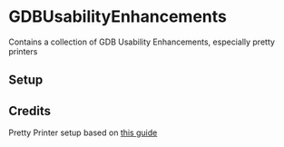 # GDBUsabilityEnhancements
Contains a collection of GDB Usability Enhancements, especially pretty printers


## Setup

## Credits

Pretty Printer setup based on [this guide](https://github.com/ruediger/Boost-Pretty-Printer)
